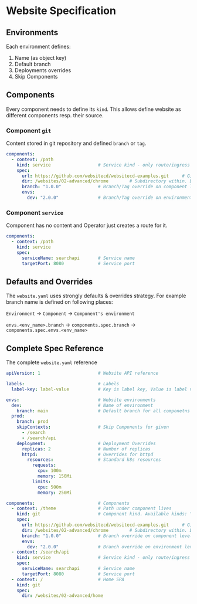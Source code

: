 # Website Specification


## Environments

Each environment defines:

1. Name (as object key)
2. Default branch
3. Deployments overrides
4. Skip Components

## Components

Every component needs to define its `kind`.
This allows define website as different components resp. their source.

### Component `git`

Content stored in git repository and defined `branch` or `tag`.

```yaml
components:
  - context: /path
    kind: service                  # Service kind - only route/ingress is created
    spec:
      url: https://github.com/websitecd/websitecd-examples.git     # Git URL of repository. Default is Git URL of website.yaml
      dir: /websites/02-advanced/chrome        # Subdirectory within. Default is "."
      branch: "1.0.0"              # Branch/Tag override on component level
      envs:
        dev: "2.0.0"               # Branch/Tag override on environment level
```

### Component `service`

Component has no content and Operator just creates a route for it.

```yaml
components:
  - context: /path
    kind: service
    spec:
      serviceName: searchapi       # Service name
      targetPort: 8080             # Service port
```

## Defaults and Overrides

The `website.yaml` uses strongly defaults & overrides strategy.
For example branch name is defined on following places:

`Environment` -> `Component` -> `Component's environment`

`envs.<env_name>.branch` -> `components.spec.branch` -> `components.spec.envs.<env_name>`

## Complete Spec Reference
The complete `website.yaml` reference

```yaml
apiVersion: 1                      # Website API reference

labels:                            # Labels
  label-key: label-value           # Key is label key, Value is label value

envs:                              # Website environments
  dev:                             # Name of environment
    branch: main                   # Default branch for all componetns
  prod:
    branch: prod
    skipContexts:                  # Skip Components for given 
      - /search
      - /search/api
    deployment:                    # Deployment Overrides 
      replicas: 2                  # Number of replicas
      httpd:                       # Overrides for httpd
        resources:                 # Standard k8s resources
          requests:
            cpu: 100m
            memory: 150Mi
          limits:
            cpu: 500m
            memory: 250Mi

components:                        # Components
  - context: /theme                # Path under component lives
    kind: git                      # Component kind. Available kinds: "git", "service"
    spec:
      url: https://github.com/websitecd/websitecd-examples.git     # Git URL of repository. Default is Git URL of website.yaml
      dir: /websites/02-advanced/chrome        # Subdirectory within. Default is "."
      branch: "1.0.0"              # Branch override on component level
      envs:
        dev: "2.0.0"               # Branch override on environment level
  - context: /search/api
    kind: service                  # Service kind - only route/ingress is created
    spec:
      serviceName: searchapi       # Service name
      targetPort: 8080             # Service port
  - context: /                     # Home SPA
    kind: git
    spec:
      dir: /websites/02-advanced/home
```